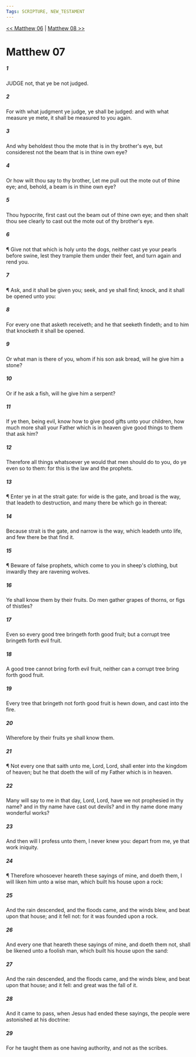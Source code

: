 ```yaml
---
Tags: SCRIPTURE, NEW_TESTAMENT
---
```


[<< Matthew 06](NEW_TESTAMENT/01_Matthew/Matthew_06.md) | [Matthew 08 >>](NEW_TESTAMENT/01_Matthew/Matthew_08.md)

# Matthew 07

##### 1
 JUDGE not, that ye be not judged.
##### 2
 For with what judgment ye judge, ye shall be judged: and with what measure ye mete, it shall be measured to you again.
##### 3
 And why beholdest thou the mote that is in thy brother's eye, but considerest not the beam that is in thine own eye?
##### 4
 Or how wilt thou say to thy brother, Let me pull out the mote out of thine eye; and, behold, a beam is in thine own eye?
##### 5
 Thou hypocrite, first cast out the beam out of thine own eye; and then shalt thou see clearly to cast out the mote out of thy brother's eye.
##### 6
 ¶ Give not that which is holy unto the dogs, neither cast ye your pearls before swine, lest they trample them under their feet, and turn again and rend you.
##### 7
 ¶ Ask, and it shall be given you; seek, and ye shall find; knock, and it shall be opened unto you:
##### 8
 For every one that asketh receiveth; and he that seeketh findeth; and to him that knocketh it shall be opened.
##### 9
 Or what man is there of you, whom if his son ask bread, will he give him a stone?
##### 10
 Or if he ask a fish, will he give him a serpent?
##### 11
 If ye then, being evil, know how to give good gifts unto your children, how much more shall your Father which is in heaven give good things to them that ask him?
##### 12
 Therefore all things whatsoever ye would that men should do to you, do ye even so to them: for this is the law and the prophets.
##### 13
 ¶ Enter ye in at the strait gate: for wide is the gate, and broad is the way, that leadeth to destruction, and many there be which go in thereat:
##### 14
 Because strait is the gate, and narrow is the way, which leadeth unto life, and few there be that find it.
##### 15
 ¶ Beware of false prophets, which come to you in sheep's clothing, but inwardly they are ravening wolves.
##### 16
 Ye shall know them by their fruits. Do men gather grapes of thorns, or figs of thistles?
##### 17
 Even so every good tree bringeth forth good fruit; but a corrupt tree bringeth forth evil fruit.
##### 18
 A good tree cannot bring forth evil fruit, neither can a corrupt tree bring forth good fruit.
##### 19
 Every tree that bringeth not forth good fruit is hewn down, and cast into the fire.
##### 20
 Wherefore by their fruits ye shall know them.
##### 21
 ¶ Not every one that saith unto me, Lord, Lord, shall enter into the kingdom of heaven; but he that doeth the will of my Father which is in heaven.
##### 22
 Many will say to me in that day, Lord, Lord, have we not prophesied in thy name? and in thy name have cast out devils? and in thy name done many wonderful works?
##### 23
 And then will I profess unto them, I never knew you: depart from me, ye that work iniquity.
##### 24
 ¶ Therefore whosoever heareth these sayings of mine, and doeth them, I will liken him unto a wise man, which built his house upon a rock:
##### 25
 And the rain descended, and the floods came, and the winds blew, and beat upon that house; and it fell not: for it was founded upon a rock.
##### 26
 And every one that heareth these sayings of mine, and doeth them not, shall be likened unto a foolish man, which built his house upon the sand:
##### 27
 And the rain descended, and the floods came, and the winds blew, and beat upon that house; and it fell: and great was the fall of it.
##### 28
 And it came to pass, when Jesus had ended these sayings, the people were astonished at his doctrine:
##### 29
 For he taught them as one having authority, and not as the scribes.

